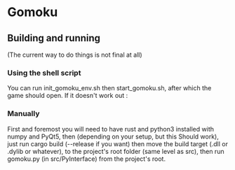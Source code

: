 # Gomoku

## Building and running
(The current way to do things is not final at all)
### Using the shell script
You can run init_gomoku_env.sh then start_gomoku.sh, after which the game should open.
If it doesn't work out :

### Manually
First and foremost you will need to have rust and python3 installed with numpy and PyQt5, then (depending on your setup, but this Should work), just run cargo build (--release if you want)
then move the build target (.dll or .dylib  or whatever), to the project's root folder (same level as src), then run gomoku.py (in src/PyInterface) from the project's root.

